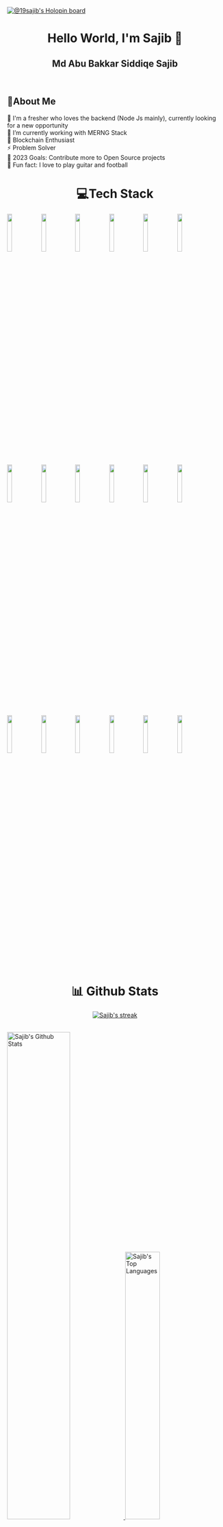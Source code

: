 [![@19sajib's Holopin board](https://holopin.me/19sajib)](https://holopin.io/@19sajib)

<h1 align="center">Hello World, I'm Sajib 👋</h1>
<h2 align="center">Md Abu Bakkar Siddiqe Sajib</h1>
<br/>
<h2>💫About Me </h2>
🔭 I'm a fresher who loves the backend (Node Js mainly), currently looking for a new opportunity<br/>
🌱 I’m currently working with MERNG Stack<br/>
🔧 Blockchain Enthusiast<br/>
⚡ Problem Solver<br/>
🥅 2023 Goals: Contribute more to Open Source projects<br/>
👯 Fun fact: I love to play guitar and football<br/>

<h1 align="center"> 💻Tech Stack </h1>
<p>
<code><img width="15%" src="https://www.vectorlogo.zone/logos/javascript/javascript-horizontal.svg"></code>
<code><img width="15%" src="https://www.vectorlogo.zone/logos/nodejs/nodejs-ar21.svg"></code>
<code><img width="15%" src="https://cdn.buttercms.com/2q5r816LTo2uE9j7Ntic"></code>
<code><img width="15%" src="https://www.vectorlogo.zone/logos/mongodb/mongodb-ar21.svg"></code>
<code><img width="15%" src="https://www.vectorlogo.zone/logos/reactjs/reactjs-ar21.svg"></code>
<code><img width="15%" src="https://upload.wikimedia.org/wikipedia/commons/3/30/Redux_Logo.png"></code>
<code><img width="15%" src="https://www.vectorlogo.zone/logos/w3_html5/w3_html5-ar21.svg"></code>
 <code><img width="15%" src="https://www.vectorlogo.zone/logos/w3_css/w3_css-ar21.svg"></code>
 <code><img width="15%" src="https://miro.medium.com/max/1400/1*Smbj_VLH7JRp9GhLaKyiUQ.png"></code>
 <code><img width="15%" src="https://www.vectorlogo.zone/logos/tailwindcss/tailwindcss-ar21.svg"></code>
 <code><img width="15%" src="https://www.vectorlogo.zone/logos/graphql/graphql-ar21.svg"></code>
 <code><img width="15%" src="https://en.bitcoinwiki.org/upload/en/images/thumb/d/d5/Solidity.png/400px-Solidity.png"></code>
 <code><img width="15%" src="https://www.vectorlogo.zone/logos/git-scm/git-scm-ar21.svg"></code>
 <code><img width="15%" src="https://www.vectorlogo.zone/logos/github/github-ar21.svg"></code>
 <code><img width="15%" src="https://www.vectorlogo.zone/logos/visualstudio_code/visualstudio_code-ar21.svg"></code>
 <code><img width="15%" src="https://www.vectorlogo.zone/logos/npmjs/npmjs-ar21.svg"></code>
 <code><img width="15%" src="https://www.vectorlogo.zone/logos/netlify/netlify-ar21.svg"></code>
 <code><img width="15%" src="https://www.vectorlogo.zone/logos/heroku/heroku-ar21.svg"></code>
</p>

<h1 align="center">📊 Github Stats</h1>

<div align="center">
  
<p align="center">
    <a href="https://github.com/kokonior/github-readme-streak-stats">
        <img title="🔥 Get streak stats for your profile at git.io/streak-stats" alt="Sajib's streak" src="https://github-readme-streak-stats.herokuapp.com/?user=19sajib&theme=black-ice&hide_border=true&stroke=0000&background=060A0CD0"/>
    </a>
</p>
 </div>
   <br/>
    <a href="https://github.com/19sajib">
 <img alt="Sajib's Github Stats" src="https://github-readme-stats.vercel.app/api?username=19sajib&show_icons=true&count_private=true&theme=react&hide_border=true&bg_color=0D1117" width="54%"  />
</a>
  <a href="https://github.com/19sajib">
 <img alt="Sajib's Top Languages" src="https://github-readme-stats.vercel.app/api/top-langs/?username=19sajib&langs_count=8&count_private=true&layout=compact&theme=react&hide_border=true&bg_color=0D1117" width="40%"  />
</a>
  <br/>


[![Sajib's github activity graph](https://github-readme-activity-graph.cyclic.app/graph?username=19sajib&bg_color=000000&color=ff7a7a&line=006da3&point=003985&area=true&hide_border=true)]([https://github.com/ashutosh00710/github-readme-activity-graph])
<br/>

## 👀 Views and Followers ❤
<a href="https://github.com/19sajib">
    <img src="https://komarev.com/ghpvc/?username=19sajib">
</a>
<a href="https://github.com/19sajib?tab=followers">
<img src="https://img.shields.io/github/followers/19sajib?label=Followers&style=social" alt="GitHub Badge">
</a>

<br/>

## 📫   How to reach me:
[![LinkedIn](https://img.shields.io/badge/LinkedIn-%230077B5.svg?logo=linkedin&logoColor=white)](https://linkedin.com/in/19sajib) [![Twitter](https://img.shields.io/badge/Twitter-%231DA1F2.svg?logo=Twitter&logoColor=white)](https://twitter.com/19sajib)  [![Facebook](https://img.shields.io/badge/Facebook-%231877F2.svg?logo=Facebook&logoColor=white)](https://facebook.com/19sajib) [![Instagram](https://img.shields.io/badge/Instagram-%23E4405F.svg?logo=Instagram&logoColor=white)](https://instagram.com/19sajib) [![Stack Overflow](https://img.shields.io/badge/-Stackoverflow-FE7A16?logo=stack-overflow&logoColor=white)](https://stackoverflow.com/users/15368718)

